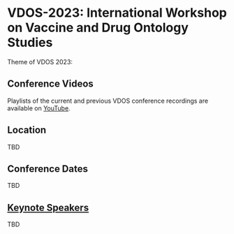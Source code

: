 # VDOS-2023: International Workshop on Vaccine and Drug Ontology Studies

Theme of VDOS 2023:   

## Conference Videos

Playlists of the current and previous VDOS conference recordings are available on [YouTube](https://www.youtube.com/channel/UCUT0MwXxAFnekhsSJVmHTJw/playlists).  

## Location

TBD

## Conference Dates

TBD

## [Keynote Speakers](keynote-speakers.md)

TBD
